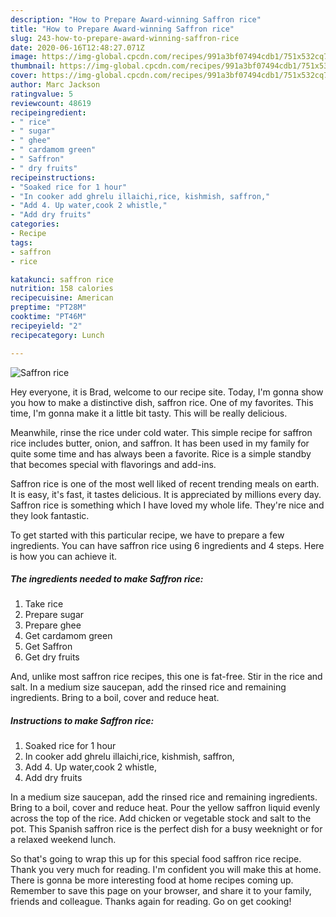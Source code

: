 ```yaml
---
description: "How to Prepare Award-winning Saffron rice"
title: "How to Prepare Award-winning Saffron rice"
slug: 243-how-to-prepare-award-winning-saffron-rice
date: 2020-06-16T12:48:27.071Z
image: https://img-global.cpcdn.com/recipes/991a3bf07494cdb1/751x532cq70/saffron-rice-recipe-main-photo.jpg
thumbnail: https://img-global.cpcdn.com/recipes/991a3bf07494cdb1/751x532cq70/saffron-rice-recipe-main-photo.jpg
cover: https://img-global.cpcdn.com/recipes/991a3bf07494cdb1/751x532cq70/saffron-rice-recipe-main-photo.jpg
author: Marc Jackson
ratingvalue: 5
reviewcount: 48619
recipeingredient:
- " rice"
- " sugar"
- " ghee"
- " cardamom green"
- " Saffron"
- " dry fruits"
recipeinstructions:
- "Soaked rice for 1 hour"
- "In cooker add ghrelu illaichi,rice, kishmish, saffron,"
- "Add 4. Up water,cook 2 whistle,"
- "Add dry fruits"
categories:
- Recipe
tags:
- saffron
- rice

katakunci: saffron rice 
nutrition: 158 calories
recipecuisine: American
preptime: "PT28M"
cooktime: "PT46M"
recipeyield: "2"
recipecategory: Lunch

---
```



![Saffron rice](https://img-global.cpcdn.com/recipes/991a3bf07494cdb1/751x532cq70/saffron-rice-recipe-main-photo.jpg)

Hey everyone, it is Brad, welcome to our recipe site. Today, I'm gonna show you how to make a distinctive dish, saffron rice. One of my favorites. This time, I'm gonna make it a little bit tasty. This will be really delicious.

Meanwhile, rinse the rice under cold water. This simple recipe for saffron rice includes butter, onion, and saffron. It has been used in my family for quite some time and has always been a favorite. Rice is a simple standby that becomes special with flavorings and add-ins.

Saffron rice is one of the most well liked of recent trending meals on earth. It is easy, it's fast, it tastes delicious. It is appreciated by millions every day. Saffron rice is something which I have loved my whole life. They're nice and they look fantastic.


To get started with this particular recipe, we have to prepare a few ingredients. You can have saffron rice using 6 ingredients and 4 steps. Here is how you can achieve it.

<!--inarticleads1-->

##### The ingredients needed to make Saffron rice:

1. Take  rice
1. Prepare  sugar
1. Prepare  ghee
1. Get  cardamom green
1. Get  Saffron
1. Get  dry fruits


And, unlike most saffron rice recipes, this one is fat-free. Stir in the rice and salt. In a medium size saucepan, add the rinsed rice and remaining ingredients. Bring to a boil, cover and reduce heat. 

<!--inarticleads2-->

##### Instructions to make Saffron rice:

1. Soaked rice for 1 hour
1. In cooker add ghrelu illaichi,rice, kishmish, saffron,
1. Add 4. Up water,cook 2 whistle,
1. Add dry fruits


In a medium size saucepan, add the rinsed rice and remaining ingredients. Bring to a boil, cover and reduce heat. Pour the yellow saffron liquid evenly across the top of the rice. Add chicken or vegetable stock and salt to the pot. This Spanish saffron rice is the perfect dish for a busy weeknight or for a relaxed weekend lunch. 

So that's going to wrap this up for this special food saffron rice recipe. Thank you very much for reading. I'm confident you will make this at home. There is gonna be more interesting food at home recipes coming up. Remember to save this page on your browser, and share it to your family, friends and colleague. Thanks again for reading. Go on get cooking!
